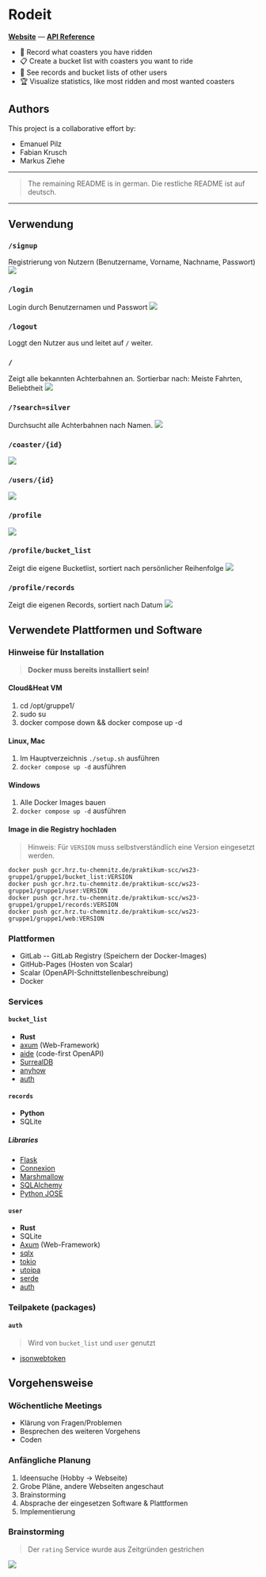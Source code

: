 # Rodeit

**[Website](https://rodeit.mabezi.de/)** &mdash; **[API Reference](https://emonadeo.github.io/rodeit/)**

- 🎢 Record what coasters you have ridden
- 📋 Create a bucket list with coasters you want to ride
- 🙋 See records and bucket lists of other users
- 🏆 Visualize statistics, like most ridden and most wanted coasters

## Authors

This project is a collaborative effort by:

- Emanuel Pilz
- Fabian Krusch
- Markus Ziehe

---

> The remaining README is in german.
> Die restliche README ist auf deutsch.

---

## Verwendung

### `/signup`
Registrierung von Nutzern (Benutzername, Vorname, Nachname, Passwort)
![](_images/signup.png)


### `/login` 
Login durch Benutzernamen und Passwort
![](_images/signin.png)

### `/logout` 
Loggt den Nutzer aus und leitet auf `/` weiter.

### `/`
Zeigt alle bekannten Achterbahnen an. Sortierbar nach: Meiste Fahrten, Beliebtheit
![](_images/coasters.png)

### `/?search=silver`
Durchsucht alle Achterbahnen nach Namen.
![](_images/search.png)

### `/coaster/{id}`
![](_images/coaster.png)

### `/users/{id}`
![](_images/user.png)

### `/profile`
![](_images/profile.png)

### `/profile/bucket_list`
Zeigt die eigene Bucketlist, sortiert nach persönlicher Reihenfolge
![](_images/bucket_list.png)

### `/profile/records`
Zeigt die eigenen Records, sortiert nach Datum
![](_images/records.png)

## Verwendete Plattformen und Software

### Hinweise für Installation

> **Docker muss bereits installiert sein!**

#### Cloud&Heat VM
1. cd /opt/gruppe1/
2. sudo su
3. docker compose down && docker compose up -d

#### Linux, Mac
1. Im Hauptverzeichnis `./setup.sh` ausführen
2. `docker compose up -d` ausführen

#### Windows
1. Alle Docker Images bauen
2. `docker compose up -d` ausführen

#### Image in die Registry hochladen
> Hinweis: Für `VERSION` muss selbstverständlich eine Version eingesetzt werden.
```
docker push gcr.hrz.tu-chemnitz.de/praktikum-scc/ws23-gruppe1/gruppe1/bucket_list:VERSION
docker push gcr.hrz.tu-chemnitz.de/praktikum-scc/ws23-gruppe1/gruppe1/user:VERSION
docker push gcr.hrz.tu-chemnitz.de/praktikum-scc/ws23-gruppe1/gruppe1/records:VERSION
docker push gcr.hrz.tu-chemnitz.de/praktikum-scc/ws23-gruppe1/gruppe1/web:VERSION
```

### Plattformen
- GitLab
-- GitLab Registry (Speichern der Docker-Images)
- GitHub-Pages (Hosten von Scalar)
- Scalar (OpenAPI-Schnittstellenbeschreibung)
- Docker

### Services

#### `bucket_list`
- **Rust**
- [axum](https://github.com/tokio-rs/axum) (Web-Framework)
- [aide](https://github.com/tamasfe/aide) (code-first OpenAPI)
- [SurrealDB](https://surrealdb.com/)
- [anyhow](https://github.com/dtolnay/anyhow)
- [auth](#auth)

#### `records`
- **Python**
- SQLite

##### Libraries
- [Flask](https://flask.palletsprojects.com/en/3.0.x/)
- [Connexion](https://connexion.readthedocs.io/en/latest/)
- [Marshmallow](https://marshmallow.readthedocs.io/en/stable/)
- [SQLAlchemy](https://www.sqlalchemy.org/)
- [Python JOSE](https://python-jose.readthedocs.io/en/latest/)

#### `user`
- **Rust**
- SQLite
- [Axum](https://github.com/tokio-rs/axum) (Web-Framework)
- [sqlx](https://github.com/launchbadge/sqlx)
- [tokio](https://tokio.rs/)
- [utoipa](https://github.com/juhaku/utoipa)
- [serde](https://serde.rs/)
- [auth](#auth)

### Teilpakete (packages)

#### `auth`

> Wird von `bucket_list` und `user` genutzt

- [jsonwebtoken](https://jwt.io/)

## Vorgehensweise

### Wöchentliche Meetings

 - Klärung von Fragen/Problemen
 - Besprechen des weiteren Vorgehens
 - Coden

### Anfängliche Planung

 1. Ideensuche (Hobby -> Webseite)
 2. Grobe Pläne, andere Webseiten angeschaut
 3. Brainstorming
 4. Absprache der eingesetzen Software & Plattformen
 5. Implementierung

### Brainstorming

> Der `rating` Service wurde aus Zeitgründen gestrichen

![](_images/brainstorming.svg)
